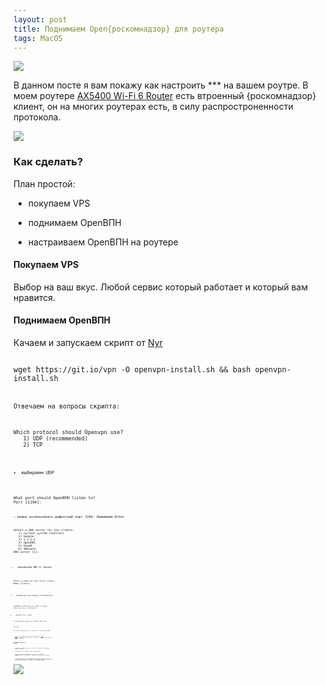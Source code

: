 ```yaml
---
layout: post
title: Поднимаем Open{роскомнадзор} для роутера
tags: MacOS
---
```

![](https://raw.githubusercontent.com/tatarinovms/tatarinovms.github.io/master/images/posts/OpenВПН/logo.png)

В данном посте я вам покажу как настроить *** на вашем роутре. В моем роутере [AX5400 Wi-Fi 6 Router](https://www.tp-link.com/ru/home-networking/wifi-router/archer-ax73/) есть втроенный {роскомнадзор} клиент, он на многих роутерах есть, в силу распростроненности протокола. 

![](https://raw.githubusercontent.com/tatarinovms/tatarinovms.github.io/master/images/posts/OpenВПН/1.png)

### Как сделать?

План простой:

- покупаем VPS

- поднимаем OpenВПН 

- настраиваем OpenВПН на роутере

#### Покупаем VPS  

Выбор на ваш вкус. Любой сервис который работает и который вам нравится.

#### Поднимаем OpenВПН

Качаем и запускаем скрипт от [Nyr](https://github.com/tatarinovms/openvpn-install/commits?author=Nyr)

<code>
wget https://git.io/vpn -O openvpn-install.sh && bash openvpn-install.sh
<code> 

Отвечаем на вопросы скрипта:

<code>
Which protocol should Openvpn use?
   1) UDP (recommended)
   2) TCP
<code>

- выбираем UDP

<code>
What port should OpenВПН listen to?
Port [1194]:
<code>

— можно использовать дефолтный порт 1194. Нажимаем Enter

<code>
Select a DNS server for the clients:
   1) Current system resolvers
   2) Google
   3) 1.1.1.1
   4) OpenDNS
   5) Quad9
   6) AdGuard
DNS server [1]:
<code>

- рекомендую DNS от Google

<code>
Enter a name for the first client:
Name [client]:
<code>

- вводим имя для первого пользователя

<code>
OpenВПН installation is ready to begin.
Press any key to continue...
<code>

- нажимаем Enter и ждемс

В конце вывода скрипта вы увидите такой текст 

<code>
....
Finished!

The client configuration is available in: /root/blog.oВПН

<code>

- это и есть нужный нам конфиг. Скачайте его через [scp](https://baks.dev/article/terminal/how-to-use-scp-command-to-securely-transfer-files), [sftp](https://www.digitalocean.com/community/tutorials/sftp-ru), просто скопируйте через cat себе в "блокнот"...кароче как-то добутьте файл c вируталки.


#### Настраиваем OpenВПН на роутере

- логинимся в вебморду роутера. У меня это 192.168.0.1 и вводим ваш пароль к роутеру

- переходим в пункт OpenВПН client и нажимаем ADD

- вводим название подключения (Description) и в секции Configuration File, выбираем и загружаем сохраненный вами конфиг ранее

- в моем роутере еще есть настройка списка устройств (Device List) для которых трафик идет через ВПН. Т.е мы можем выбрать устройство для которого будет "работать" OpenВПН. Очень удобная функция

![](https://raw.githubusercontent.com/tatarinovms/tatarinovms.github.io/master/images/posts/OpenВПН/2.png)
